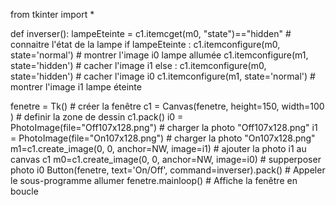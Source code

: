 from tkinter import *

def inverser():
    lampeEteinte = c1.itemcget(m0, "state")=="hidden" # connaitre l'état de la lampe
    if lampeEteinte :
           c1.itemconfigure(m0, state='normal')       # montrer l'image i0 lampe allumée
           c1.itemconfigure(m1, state='hidden')       # cacher l'image i1
    else :
           c1.itemconfigure(m0, state='hidden')       # cacher l'image i0
           c1.itemconfigure(m1, state='normal')       # montrer l'image i1 lampe éteinte

fenetre = Tk()                                        # créer la fenêtre
c1 = Canvas(fenetre, height=150,  width=100 )         # definir la zone de dessin
c1.pack()
i0 = PhotoImage(file="Off107x128.png")                # charger la photo "Off107x128.png"
i1 = PhotoImage(file="On107x128.png")                 # charger la photo "On107x128.png"
m1=c1.create_image(0, 0, anchor=NW, image=i1)         # ajouter la photo i1 au canvas c1
m0=c1.create_image(0, 0, anchor=NW, image=i0)         # supperposer photo i0
Button(fenetre, text='On/Off', command=inverser).pack()  # Appeler le sous-programme allumer
fenetre.mainloop()                          # Affiche la fenêtre en boucle
